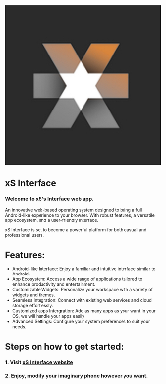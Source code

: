 ![Alt Text](1000004250.jpg)

# xS Interface
### Welcome to xS's Interface web app.
An innovative web-based operating system designed to bring a full Android-like experience to your browser. With robust features, a versatile app ecosystem, and a user-friendly interface.

xS Interface is set to become a powerful platform for both casual and professional users.
# Features:
- Android-like Interface: Enjoy a familiar and intuitive interface similar to Android.
- App Ecosystem: Access a wide range of applications tailored to enhance productivity and entertainment.
- Customizable Widgets: Personalize your workspace with a variety of widgets and themes.
- Seamless Integration: Connect with existing web services and cloud storage effortlessly.
- Customized apps Intergration: Add as many apps as your want in your OS, we will handle your apps easily
- Advanced Settings: Configure your system preferences to suit your needs.


# Steps on how to get started:

### 1. Visit [xS Interface website](https://xsinterface.netlify.app/)
### 2. Enjoy, modify your imaginary phone however you want.
